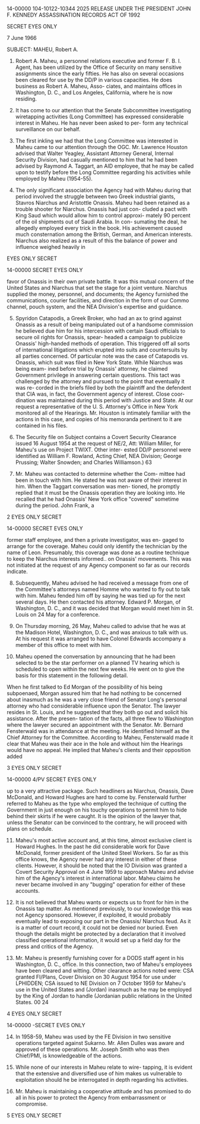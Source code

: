 14-00000
104-10122-10344	2025 RELEASE UNDER THE PRESIDENT JOHN F. KENNEDY ASSASSINATION RECORDS ACT OF 1992

SECRET
EYES ONLY

7 June 1966

SUBJECT: MAHEU, Robert A.

1. Robert A. Maheu, a personnel relations executive and
former F. B. I. Agent, has been utilized by the Office of Security
on many sensitive assignments since the early fifties. He has
also on several occasions been cleared for use by the DD/P in
various capacities. He does business as Robert A. Maheu, Asso-
ciates, and maintains offices in Washington, D. C., and Los
Angeles, California, where he is now residing.

2. It has come to our attention that the Senate Subcommittee
investigating wiretapping activities (Long Committee) has expressed
considerable interest in Maheu. He has never been asked to per-
form any technical surveillance on our behalf.

3. The first inkling we had that the Long Committee was
interested in Maheu came to our attention through the OGC.
Mr. Lawrence Houston advised that Walter Yeagley, Assistant
Attorney General, Internal Security Division, had casually mentioned
to him that he had been advised by Raymond A. Taggart, an AID
employee, that he may be called upon to testify before the Long
Committee regarding his activities while employed by Maheu (1954-55).

4. The only significant association the Agency had with Maheu
during that period involved the struggle between two Greek industrial
giants, Stavros Niarchus and Aristottle Onassis. Maheu had been
retained as a trouble shooter for Niarchus. Onassis had just con-
cluded a pact with King Saud which would allow him to control approxi-
mately 90 percent of the oil shipments out of Saudi Arabia. In con-
sumating the deal, he allegedly employed every trick in the book.
His achievement caused much consternation among the British,
German, and American interests. Niarchus also realized as a
result of this the balance of power and influence weighed heavily in

EYES ONLY
SECRET

14-00000
SECRET
EYES ONLY

favor of Onassis in their own private battle. It was this mutual
concern of the United States and Niarchus that set the stage for
a joint venture. Niarchus supplied the money, personnel, and
documents; the Agency furnished the communications, courier
facilities, and direction in the form of our Commo channel, pouch
system, and the NEA Division's expertise and guidance.

5. Spyridon Catapodis, a Greek Broker, who had an ax to
grind against Onassis as a result of being manipulated out of a
handsome commission he believed due him for his intercession
with certain Saudi officials to secure oil rights for Onassis, spear-
headed a campaign to publicize Onassis' high-handed methods of
operation. This triggered off all sorts of international litigations
which erupted into suits and countersuits by all parties concerned.
Of particular note was the case of Catapodis vs. Onassis, which
suit was filed in New York State. While Niarchus was being exam-
ined before trial by Onassis' attorney, he claimed Government
privilege in answering certain questions. This tact was challenged
by the attorney and pursued to the point that eventually it was re-
corded in the briefs filed by both the plaintiff and the defendent that
CIA was, in fact, the Government agency of interest. Close coor-
dination was maintained during this period with Justice and State.
At our request a representative of the U. S. Attorney's Office in
New York monitored all of the Hearings. Mr. Houston is intimately
familiar with the actions in this case, and copies of his memoranda
pertinent to it are contained in his files.

6. The Security file on Subject contains a Covert Security
Clearance issued 16 August 1954 at the request of NE/2, Att:
William Miller, for Maheu's use on Project TWIXT. Other inter-
ested DD/P personnel were identified as William F. Rowland,
Acting Chief, NEA Division; George Prussing; Walter Snowden; and
Charles Williamson.)
63

7. Mr. Maheu was contacted to determine whether the Com-
mittee had been in touch with him. He stated he was not aware of
their interest in him. When the Taggart conversation was men-
tioned, he promptly replied that it must be the Onassis operation
they are looking into. He recalled that he had Onassis' New York
office "covered" sometime during the period. John Frank, a

2
EYES ONLY
SECRET

14-00000
SECRET
EVES ONLY

former staff employee, and then a private investigator, was en-
gaged to arrange for the coverage. Maheu could only identify the
technician by the name of Leon. Presumably, this coverage was
done as a routine technique to keep the Niarchus interests informed..
on Onassis' movements. This was not initiated at the request of
any Agency component so far as our records indicate.

8. Subsequently, Maheu advised he had received a message
from one of the Committee's attorneys named Homme who wanted
to fly out to talk with him. Maheu fended him off by saying he was
tied up for the next several days. He then contacted his attorney.
Edward P. Morgan, of Washington, D. C., and it was decided that
Morgan would meet him in St. Louis on 24 May for a conference.

9. On Thursday morning, 26 May, Maheu called to advise
that he was at the Madison Hotel, Washington, D. C., and was
anxious to talk with us. At his request it was arranged to have
Colonel Edwards accompany a member of this office to meet with
him.

10. Maheu opened the conversation by announcing that he had
been selected to be the star performer on a planned TV hearing
which is scheduled to open within the next few weeks. He went on
to give the basis for this statement in the following detail.

When he first talked to Ed Morgan of the possibility
of his being subpoenaed, Morgan assured him that he
had nothing to be concerned about inasmuch as he was
a very close friend of Senator Long's personal attorney
who had considerable influence upon the Senator. The
lawyer resides in St. Louis, and he suggested that they
both go out and solicit his assistance. After the presen-
tation of the facts, all three flew to Washington where
the lawyer secured an appointment with the Senator.
Mr. Bernard Fensterwald was in attendance at the
meeting. He identified himself as the Chief Attorney
for the Committee. According to Maheu, Fensterwald
made it clear that Maheu was their ace in the hole and
without him the Hearings would have no appeal. He
implied that Maheu's clients and their opposition added

3
EYES ONLY
SECRET

14-00000
4/PV
SECRET
EYES ONLY

up to a very attractive package. Such headliners
as Niarchus, Onassis, Dave McDonald, and Howard
Hughes are hard to come by. Fensterwald further
referred to Maheu as the type who employed the
technique of cutting the Government in just enough
on his touchy operations to permit him to hide behind
their skirts if he were caught. It is the opinion of
the lawyer that, unless the Senator can be convinced
to the contrary, he will proceed with plans on schedule.

11. Maheu's most active account and, at this time, almost
exclusive client is Howard Hughes. In the past he did considerable
work for Dave McDonald, former president of the United Steel
Workers. So far as this office knows, the Agency never had any
interest in either of these clients. However, it should be noted that
the IO Division was granted a Covert Security Approval on 4 June
1959 to approach Maheu and advise him of the Agency's interest in
international labor. Maheu claims he never became involved in any
"bugging" operation for either of these accounts.

12. It is not believed that Maheu wants or expects us to front
for him in the Onassis tap matter. As mentioned previously, to our
knowledge this was not Agency sponsored. However, if exploited,
it would probably eventually lead to exposing our part in the Onassis/
Niarchus feud. As it is a matter of court record, it could not be
denied nor buried. Even though the details might be protected by
a declaration that it involved classified operational information, it
would set up a field day for the press and critics of the Agency.

13. Mr. Maheu is presently furnishing cover for a DODS staff
agent in his Washington, D. C., office. In this connection, two of
Maheu's employees have been cleared and witting. Other clearance
actions noted were: CSA granted FI/Plans, Cover Division on
30 August 1954 for use under LPHIDDEN; CSA issued to NE Division
on 7 October 1959 for Maheu's use in the United States and (Jordan)
inasmuch as he may be employed by the King of Jordan to handle
(Jordanian public relations in the United States.
00
24

4
EYES ONLY
SECRET

14-00000
-SECRET
EVES ONLY

14. In 1958-59, Maheu was used by the FE Division in two
sensitive operations targeted against Sukarno. Mr. Allen Dulles
was aware and approved of these operations. Mr. Joseph Smith
who was then Chief/PMI, is knowledgeable of the actions.

15. While none of our interests in Maheu relate to wire-
tapping, it is evident that the extensive and diversified use of him
makes us vulnerable to exploitation should he be interrogated in
depth regarding his activities.

16. Mr. Maheu is maintaining a cooperative attitude and
has promised to do all in his power to protect the Agency from
embarrassment or compromise.

5
EYES ONLY
SECRET
